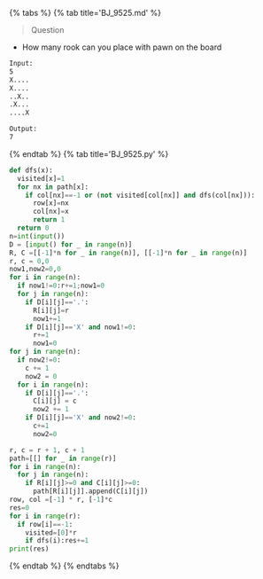 {% tabs %}
{% tab title='BJ_9525.md' %}

> Question

* How many rook can you place with pawn on the board

```txt
Input:
5
X....
X....
..X..
.X...
....X

Output:
7
```

{% endtab %}
{% tab title='BJ_9525.py' %}

```py
def dfs(x):
  visited[x]=1
  for nx in path[x]:
    if col[nx]==-1 or (not visited[col[nx]] and dfs(col[nx])):
      row[x]=nx
      col[nx]=x
      return 1
  return 0
n=int(input())
D = [input() for _ in range(n)]
R, C =[[-1]*n for _ in range(n)], [[-1]*n for _ in range(n)]
r, c = 0,0
now1,now2=0,0
for i in range(n):
  if now1!=0:r+=1;now1=0
  for j in range(n):
    if D[i][j]=='.':
      R[i][j]=r
      now1+=1
    if D[i][j]=='X' and now1!=0:
      r+=1
      now1=0
for j in range(n):
  if now2!=0:
    c += 1
    now2 = 0
  for i in range(n):
    if D[i][j]=='.':
      C[i][j] = c
      now2 += 1
    if D[i][j]=='X' and now2!=0:
      c+=1
      now2=0

r, c = r + 1, c + 1
path=[[] for _ in range(r)]
for i in range(n):
  for j in range(n):
    if R[i][j]>=0 and C[i][j]>=0:
      path[R[i][j]].append(C[i][j])
row, col =[-1] * r, [-1]*c
res=0
for i in range(r):
  if row[i]==-1:
    visited=[0]*r
    if dfs(i):res+=1
print(res)
```

{% endtab %}
{% endtabs %}
